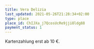 ```yaml
---
title: Vera Delizia
last_updated: 2021-05-26T21:28:34+02:00
type: place
place_id: ChIJXa_j7QcosUcRe9jjiOldg88
payment_status: 1
---
```


Kartenzahlung erst ab 10 €.
